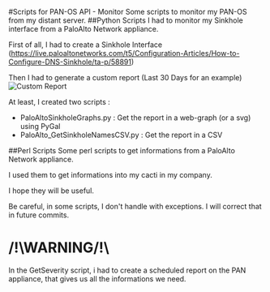 #Scripts for PAN-OS API - Monitor
Some scripts to monitor my PAN-OS from my distant server.
##Python Scripts
I had to monitor my Sinkhole interface from a PaloAlto Network appliance.

First of all, I had to create a Sinkhole Interface (https://live.paloaltonetworks.com/t5/Configuration-Articles/How-to-Configure-DNS-Sinkhole/ta-p/58891)

Then I had to generate a custom report (Last 30 Days for an example)
![Custom Report](http://i.imgur.com/FdGAzKQ.png)

At least, I created two scripts : 
- PaloAltoSinkholeGraphs.py : Get the report in a web-graph (or a svg) using PyGal
- PaloAlto_GetSinkholeNamesCSV.py : Get the report in a CSV

##Perl Scripts
Some perl scripts to get informations from a PaloAlto Network appliance.

I used them to get informations into my cacti in my company.

I hope they will be useful.

Be careful, in some scripts, I don't handle with exceptions. I will correct that in future commits.

# /!\WARNING/!\

In the GetSeverity script, i had to create a scheduled report on the PAN appliance, that gives us all the informations we need.
